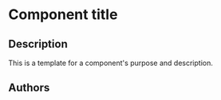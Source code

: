 # Component title

## Description

This is a template for a component's purpose and description.

## Authors


